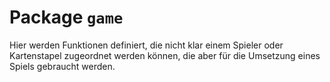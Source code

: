 # Package `game`

Hier werden Funktionen definiert, die nicht klar einem Spieler oder Kartenstapel
zugeordnet werden können, die aber für die Umsetzung eines Spiels gebraucht werden.
